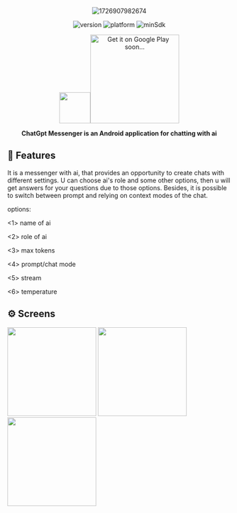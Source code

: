 <div align="center">

![1726907982674](https://github.com/user-attachments/assets/0ea296f3-ce1d-4602-963d-0d6aee49a531)


![version](https://img.shields.io/badge/version-1.0-brightgreen)
![platform](https://img.shields.io/badge/platform-Android-brightgreen)
![minSdk](https://img.shields.io/badge/minSdk-27-brightgreen)

<img src="https://github.com/user-attachments/assets/0ea296f3-ce1d-4602-963d-0d6aee49a531" width="70"><a href='https://play.google.com'><img alt='Get it on Google Play soon...' src='https://play.google.com/intl/en_us/badges/static/images/badges/en_badge_web_generic.png' width="200"/></a>

**ChatGpt Messenger is an Android application for chatting with ai**
</div>

## :pushpin: Features
It is a messenger with ai, that provides an opportunity to create chats with different settings.
U can choose ai's role and some other options, then u will get answers for your questions due to those options.
Besides, it is possible to switch between prompt and relying on context modes of the chat.

options:

<1> name of ai

<2> role of ai

<3> max tokens

<4> prompt/chat mode

<5> stream

<6> temperature

## :gear: Screens
<img src="https://github.com/user-attachments/assets/61322458-c80e-4ace-9b15-91e3469ade40" width="200"> <img src="https://github.com/user-attachments/assets/ef38cd6e-5e80-441f-a5c6-7a762b2cfcc8" width="200"> <img src="https://github.com/user-attachments/assets/ba2eb1f3-b22a-47a2-81b6-ea417c6705bd" width="200">




